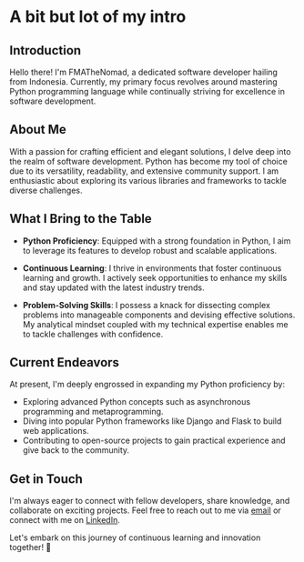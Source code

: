 # A bit but lot of my intro

## Introduction

Hello there! I'm FMATheNomad, a dedicated software developer hailing from Indonesia. Currently, my primary focus revolves around mastering Python programming language while continually striving for excellence in software development.

## About Me

With a passion for crafting efficient and elegant solutions, I delve deep into the realm of software development. Python has become my tool of choice due to its versatility, readability, and extensive community support. I am enthusiastic about exploring its various libraries and frameworks to tackle diverse challenges.

## What I Bring to the Table

- **Python Proficiency**: Equipped with a strong foundation in Python, I aim to leverage its features to develop robust and scalable applications.
  
- **Continuous Learning**: I thrive in environments that foster continuous learning and growth. I actively seek opportunities to enhance my skills and stay updated with the latest industry trends.

- **Problem-Solving Skills**: I possess a knack for dissecting complex problems into manageable components and devising effective solutions. My analytical mindset coupled with my technical expertise enables me to tackle challenges with confidence.

## Current Endeavors

At present, I'm deeply engrossed in expanding my Python proficiency by:
- Exploring advanced Python concepts such as asynchronous programming and metaprogramming.
- Diving into popular Python frameworks like Django and Flask to build web applications.
- Contributing to open-source projects to gain practical experience and give back to the community.

## Get in Touch

I'm always eager to connect with fellow developers, share knowledge, and collaborate on exciting projects. Feel free to reach out to me via [email](mailto:farizmuhammadaditya682@gmail.com) or connect with me on [LinkedIn](https://www.linkedin.com/in/farizma/).

Let's embark on this journey of continuous learning and innovation together! 🚀
